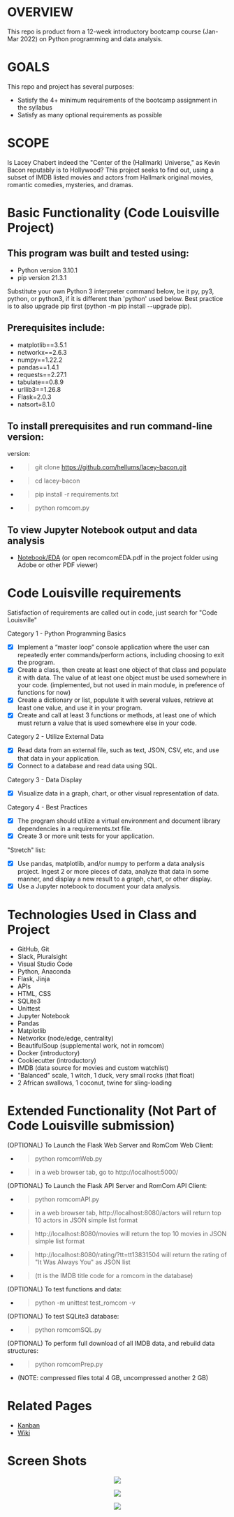 # OVERVIEW
This repo is product from a 12-week introductory bootcamp course (Jan-Mar 2022) on Python programming and data analysis.

# GOALS
This repo and project has several purposes:
- Satisfy the 4+ minimum requirements of the bootcamp assignment in the syllabus
- Satisfy as many optional requirements as possible

# SCOPE
Is Lacey Chabert indeed the "Center of the (Hallmark) Universe," as Kevin Bacon reputably is to Hollywood? This project seeks to find out, using a subset of IMDB listed movies and actors from Hallmark original movies, romantic comedies, mysteries, and dramas.

# Basic Functionality (Code Louisville Project)
## This program was built and tested using:

- Python version 3.10.1
- pip version 21.3.1

Substitute your own Python 3 interpreter command below, be it py, py3, python, or python3, if it is different than
'python' used below. Best practice is to also upgrade pip first (python -m pip install --upgrade pip).

## Prerequisites include:
- matplotlib==3.5.1
- networkx==2.6.3
- numpy==1.22.2
- pandas==1.4.1
- requests==2.27.1
- tabulate==0.8.9
- urllib3==1.26.8
- Flask=2.0.3
- natsort=8.1.0

## To install prerequisites and run command-line version:
 version:
  - >git clone https://github.com/hellums/lacey-bacon.git
  - >cd lacey-bacon
  - >pip install -r requirements.txt
  - >python romcom.py

## To view Jupyter Notebook output and data analysis
- [Notebook/EDA](https://github.com/hellums/lacey-bacon/blob/root/romcomEDA.pdf)
(or open recomcomEDA.pdf in the project folder using Adobe or other PDF viewer)

# Code Louisville requirements
Satisfaction of requirements are called out in code, just search for "Code Louisville"

Category 1 - Python Programming Basics
- [x] Implement a “master loop” console application where the user can repeatedly enter commands/perform actions, including choosing to exit the program.
- [x] Create a class, then create at least one object of that class and populate it with data. The value of at least one object must be used somewhere in your code. (implemented, but not used in main module, in preference of functions for now)
- [x] Create a dictionary or list, populate it with several values, retrieve at least one value, and use it in your program.
- [x] Create and call at least 3 functions or methods, at least one of which must return a value that is used somewhere else in your code.

Category 2 - Utilize External Data
- [x] Read data from an external file, such as text, JSON, CSV, etc, and use that data in your application.
- [x] Connect to a database and read data using SQL.

Category 3 - Data Display
- [x] Visualize data in a graph, chart, or other visual representation of data.

Category 4 - Best Practices
- [x] The program should utilize a virtual environment and document library dependencies in a requirements.txt file.
- [x] Create 3 or more unit tests for your application.

"Stretch" list:

- [x] Use pandas, matplotlib, and/or numpy to perform a data analysis project. Ingest 2 or more pieces of data, analyze that data in some manner, and display a new result to a graph, chart, or other display.
- [x] Use a Jupyter notebook to document your data analysis.

# Technologies Used in Class and Project
- GitHub, Git
- Slack, Pluralsight
- Visual Studio Code
- Python, Anaconda
- Flask, Jinja
- APIs
- HTML, CSS
- SQLite3
- Unittest
- Jupyter Notebook
- Pandas
- Matplotlib 
- Networkx (node/edge, centrality)
- BeautifulSoup (supplemental work, not in romcom)
- Docker (introductory)
- Cookiecutter (introductory)
- IMDB (data source for movies and custom watchlist)
- "Balanced" scale, 1 witch, 1 duck, very small rocks (that float)
- 2 African swallows, 1 coconut, twine for sling-loading

# Extended Functionality (Not Part of Code Louisville submission)

(OPTIONAL) To Launch the Flask Web Server and RomCom Web Client:
  - >python romcomWeb.py
  - >in a web browser tab, go to http://localhost:5000/ 

(OPTIONAL) To Launch the Flask API Server and RomCom API Client:
  - >python romcomAPI.py

  - >in a web browser tab, http://localhost:8080/actors will return top 10 actors in JSON simple list format

  - >http://localhost:8080/movies will return the top 10 movies in JSON simple list format

  - >http://localhost:8080/rating/?tt=tt13831504 will return the rating of "It Was Always You" as JSON list 

  - >    (tt is the IMDB title code for a romcom in the database)

(OPTIONAL) To test functions and data:
  - >python -m unittest test_romcom -v

(OPTIONAL) To test SQLite3 database:
  - >python romcomSQL.py

(OPTIONAL) To perform full download of all IMDB data, and rebuild data structures:
  - >python romcomPrep.py 
  
  - (NOTE: compressed files total 4 GB, uncompressed another 2 GB)

# Related Pages
- [Kanban](https://github.com/hellums/lacey-bacon/projects/1)
- [Wiki](https://github.com/hellums/lacey-bacon/wiki/1.-Data-Analytics-Course-Project)

# Screen Shots

<p align="center">
  <img src="https://user-images.githubusercontent.com/83464025/156023028-09a53cc7-01e8-49f8-bc2a-37ae3f663e9d.png" />
</p>

<p align="center">
  <img src="https://user-images.githubusercontent.com/83464025/156022771-72977fa3-bfa9-4812-922e-d605bcd3e682.png" />
</p>

<p align="center">
  <img src="https://user-images.githubusercontent.com/83464025/156023338-7bfa39cc-7c42-45a4-96d9-faeca56a3374.png" />
</p>

